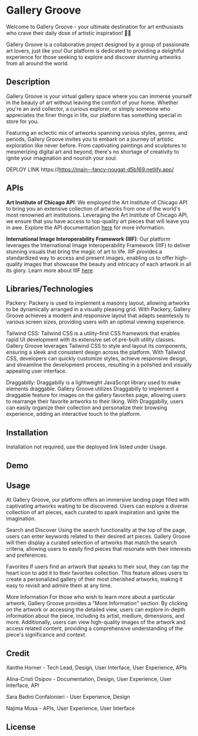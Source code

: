 # Gallery Groove

Welcome to Gallery Groove - your ultimate destination for art enthusiasts who crave their daily dose of artistic inspiration! 🎨✨

Gallery Groove is a collaborative project designed by a group of passionate art lovers, just like you! Our platform is dedicated to providing a delightful experience for those seeking to explore and discover stunning artworks from all around the world.

## Description 
Gallery Groove is your virtual gallery space where you can immerse yourself in the beauty of art without leaving the comfort of your home. Whether you're an avid collector, a curious explorer, or simply someone who appreciates the finer things in life, our platform has something special in store for you.

Featuring an eclectic mix of artworks spanning various styles, genres, and periods, Gallery Groove invites you to embark on a journey of artistic exploration like never before. From captivating paintings and sculptures to mesmerizing digital art and beyond, there's no shortage of creativity to ignite your imagination and nourish your soul.



DEPLOY LINK
https://https://main--fancy-nougat-d5b169.netlify.app/


## APIs
**Art Institute of Chicago API**: We employed  the Art Institute of Chicago API to bring you an extensive collection of artworks from one of the world's most renowned art institutions. Leveraging the Art Institute of Chicago API, we ensure that you have access to top-quality art pieces that will leave you in awe. Explore the API documentation [here](https://api.artic.edu/docs/) for more information.

**International Image Interoperability Framework (IIIF)**: Our platform leverages the International Image Interoperability Framework (IIIF) to deliver stunning visuals that bring the magic of art to life. IIIF provides a standardized way to access and present images, enabling us to offer high-quality images that showcase the beauty and intricacy of each artwork in all its glory. Learn more about IIIF [here](https://iiif.io/).


## Libraries/Technologies
Packery: Packery is used to implement a masonry layout, allowing artworks to be dynamically arranged in a visually pleasing grid. With Packery, Gallery Groove achieves a modern and responsive layout that adapts seamlessly to various screen sizes, providing users with an optimal viewing experience.

Tailwind CSS: Tailwind CSS is a utility-first CSS framework that enables rapid UI development with its extensive set of pre-built utility classes. Gallery Groove leverages Tailwind CSS to style and layout its components, ensuring a sleek and consistent design across the platform. With Tailwind CSS, developers can quickly customize styles, achieve responsive design, and streamline the development process, resulting in a polished and visually appealing user interface.

Draggabilly: Draggabilly is a lightweight JavaScript library used to make elements draggable. Gallery Groove utilizes Draggabilly to implement a draggable feature for images on the gallery favorites page, allowing users to rearrange their favorite artworks to their liking. With Draggabilly, users can easily organize their collection and personalize their browsing experience, adding an interactive touch to the platform.

## Installation
Installation not required, use the deployed link listed under Usage.

## Demo

## Usage

At Gallery Groove, our platform offers an immersive landing page filled with captivating artworks waiting to be discovered. Users can explore a diverse collection of art pieces, each curated to spark inspiration and ignite the imagination.

Search and Discover
Using the search functionality at the top of the page, users can enter keywords related to their desired art pieces. Gallery Groove will then display a curated selection of artworks that match the search criteria, allowing users to easily find pieces that resonate with their interests and preferences.

Favorites
If users find an artwork that speaks to their soul, they can tap the heart icon to add it to their favorites collection. This feature allows users to create a personalized gallery of their most cherished artworks, making it easy to revisit and admire them at any time.

More Information
For those who wish to learn more about a particular artwork, Gallery Groove provides a "More Information" section. By clicking on the artwork or accessing the detailed view, users can explore in-depth information about the piece, including its artist, medium, dimensions, and more. Additionally, users can view high-quality images of the artwork and access related content, providing a comprehensive understanding of the piece's significance and context.

## Credit
Xanthe Horner - Tech Lead, Design, User Interface, User Experience, APIs

Alina-Cristi Osipov - Documentation, Design, User Experience, User Interface, API

Sara Badini Confalonieri - User Experience, Design

Najima Musa - APIs, User Experience, User Interface

## License




